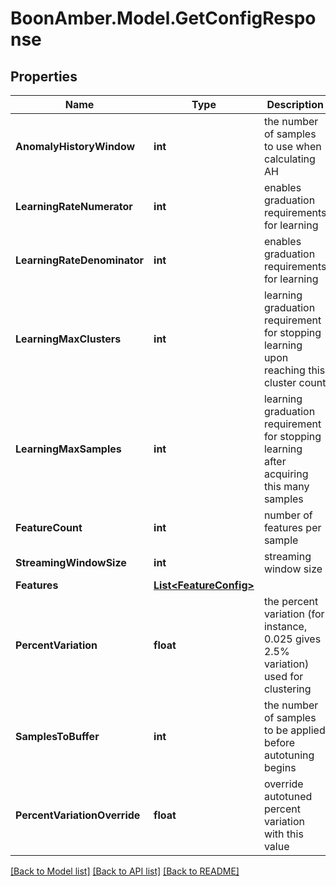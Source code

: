 # BoonAmber.Model.GetConfigResponse

## Properties

Name | Type | Description | Notes
------------ | ------------- | ------------- | -------------
**AnomalyHistoryWindow** | **int** | the number of samples to use when calculating AH | [optional] 
**LearningRateNumerator** | **int** | enables graduation requirements for learning | [optional] 
**LearningRateDenominator** | **int** | enables graduation requirements for learning | [optional] 
**LearningMaxClusters** | **int** | learning graduation requirement for stopping learning upon reaching this cluster count | [optional] 
**LearningMaxSamples** | **int** | learning graduation requirement for stopping learning after acquiring this many samples | [optional] 
**FeatureCount** | **int** | number of features per sample | 
**StreamingWindowSize** | **int** | streaming window size | 
**Features** | [**List&lt;FeatureConfig&gt;**](FeatureConfig.md) |  | 
**PercentVariation** | **float** | the percent variation (for instance, 0.025 gives 2.5% variation) used for clustering | 
**SamplesToBuffer** | **int** | the number of samples to be applied before autotuning begins | 
**PercentVariationOverride** | **float** | override autotuned percent variation with this value | [optional] 

[[Back to Model list]](../README.md#documentation-for-models) [[Back to API list]](../README.md#documentation-for-api-endpoints) [[Back to README]](../README.md)

